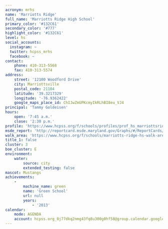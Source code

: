 ```yaml
---
acronym: mrhs
name: 'Marriotts Ridge'
full_name: 'Marriotts Ridge High School'
primary_color: '#132C61'
secondary_color: '#777'
highlight_color: '#132C61'
level: hs
social_accounts:
  instagram: ~
  twitter: hcpss_mrhs
  facebook: ~
contact:
    phone: 410-313-5568
    fax: 410-313-5574
address:
    street: '12100 Woodford Drive'
    city: Marriottsville
    postal_code: 21104
    latitude: '39.3217329'
    longitude: '-76.9362422'
    google_maps_place_id: ChIJwZmUPKcmyIkRLhBI8eu_VJ4
principal: 'Tammy Goldeisen'
hours:
    open: '7:45 a.m.'
    close: '2:30 p.m.'
profile: 'https://www.hcpss.org/f/schools/profiles/prof_hs_marriottsridge.pdf'
msde_report: 'http://reportcard.msde.maryland.gov/Graphs/#/ReportCards/ReportCardSchool/1//1/13/0308/'
walk_area: 'https://www.hcpss.org/f/schools/marriotts-ridge-hs-walk-area.pdf'
title_1: false
cluster: 3
boe_cluster: E
environment:
    water:
        source: city
        extended_testing: false
mascot: Mustangs
achievements:
    -
        machine_name: green
        name: 'Green School'
        url: null
        years:
            - '2013'
calendar:
    mode: AGENDA
    account: hcpss.org_0j77dkq2nmg43fq8u300g0hf58@group.calendar.google.com
---
```

